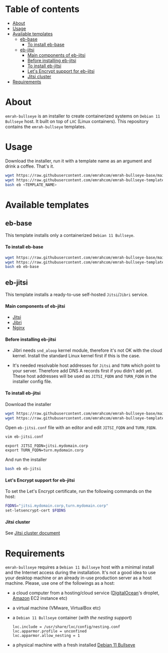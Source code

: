 # Table of contents

- [About](#about)
- [Usage](#usage)
- [Available templates](#available-templates)
  - [eb-base](#eb-base)
    - [To install eb-base](#to-install-eb-base)
  - [eb-jitsi](#eb-jitsi)
    - [Main components of eb-jitsi](#main-components-of-eb-jitsi)
    - [Before installing eb-jitsi](#before-installing-eb-jitsi)
    - [To install eb-jitsi](#to-install-eb-jitsi)
    - [Let's Encrypt support for eb-jitsi](#lets-encrypt-support-for-eb-jitsi)
    - [Jitsi cluster](#jitsi-cluster)
- [Requirements](#requirements)

# About

`emrah-bullseye` is an installer to create containerized systems on
`Debian 11 Bullseye` host. It built on top of `LXC` (Linux containers). This
repository contains the `emrah-bullseye` templates.

# Usage

Download the installer, run it with a template name as an argument and drink a
coffee. That's it.

```bash
wget https://raw.githubusercontent.com/emrahcom/emrah-bullseye-base/main/installer/eb
wget https://raw.githubusercontent.com/emrahcom/emrah-bullseye-templates/main/installer/<TEMPLATE_NAME>.conf
bash eb <TEMPLATE_NAME>
```

# Available templates

## eb-base

This template installs only a containerized `Debian 11 Bullseye`.

#### To install eb-base

```bash
wget https://raw.githubusercontent.com/emrahcom/emrah-bullseye-base/main/installer/eb
wget https://raw.githubusercontent.com/emrahcom/emrah-bullseye-templates/main/installer/eb-base.conf
bash eb eb-base
```

## eb-jitsi

This template installs a ready-to-use self-hosted `Jitsi`/`Jibri` service.

#### Main components of eb-jitsi

- [Jitsi](https://jitsi.org/)
- [Jibri](https://github.com/jitsi/jibri)
- [Nginx](http://nginx.org/)

#### Before installing eb-jitsi

- Jibri needs `snd_aloop` kernel module, therefore it's not OK with the cloud
  kernel. Install the standard Linux kernel first if this is the case.

- It's needed resolvable host addresses for `Jitsi` and `TURN` which point to
  your server. Therefore add DNS A records first if you didn't add yet. These
  host addresses will be used as `JITSI_FQDN` and `TURN_FQDN` in the installer
  config file.

#### To install eb-jitsi

Download the installer

```bash
wget https://raw.githubusercontent.com/emrahcom/emrah-bullseye-base/main/installer/eb
wget https://raw.githubusercontent.com/emrahcom/emrah-bullseye-templates/main/installer/eb-jitsi.conf
```

Open `eb-jitsi.conf` file with an editor and edit `JITSI_FQDN` and `TURN_FQDN`.

```bash
vim eb-jitsi.conf
```

```
export JITSI_FQDN=jitsi.mydomain.corp
export TURN_FQDN=turn.mydomain.corp
```

And run the installer

```bash
bash eb eb-jitsi
```

#### Let's Encrypt support for eb-jitsi

To set the Let's Encrypt certificate, run the following commands on the host:

```bash
FQDNS="jitsi.mydomain.corp,turn.mydomain.corp"
set-letsencrypt-cert $FQDNS
```

#### Jitsi cluster

See [Jitsi cluster document](docs/jitsi-cluster.md)

# Requirements

`emrah-bullseye` requires a `Debian 11 Bullseye` host with a minimal install and
the Internet access during the installation. It's not a good idea to use your
desktop machine or an already in-use production server as a host machine.
Please, use one of the followings as a host:

- a cloud computer from a hosting/cloud service
  ([DigitalOcean](https://www.digitalocean.com)'s droplet,
  [Amazon](https://console.aws.amazon.com) EC2 instance etc)

- a virtual machine (VMware, VirtualBox etc)

- a `Debian 11 Bullseye` container (_with the nesting support_)
  ```
  lxc.include = /usr/share/lxc/config/nesting.conf
  lxc.apparmor.profile = unconfined
  lxc.apparmor.allow_nesting = 1
  ```

- a physical machine with a fresh installed
  [Debian 11 Bullseye](https://www.debian.org/releases/bullseye/debian-installer/)
